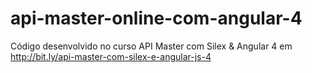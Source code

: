 # api-master-online-com-angular-4
Código desenvolvido no curso API Master com Silex &amp; Angular 4 em http://bit.ly/api-master-com-silex-e-angular-js-4
